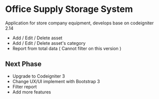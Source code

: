 # Office Supply Storage System

Application for store company equipment, develops base on codeigniter 2.14

- Add / Edit / Delete asset
- Add / Edit / Delete asset's category
- Report from total data ( Cannot filter on this version )

## Next Phase
- Upgrade to Codeigniter 3
- Change UX/UI implement with Bootstrap 3
- Filter report
- Add more features
